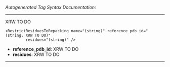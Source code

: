_Autogenerated Tag Syntax Documentation:_

---
XRW TO DO

```
<RestrictResiduesToRepacking name="(string)" reference_pdb_id="(string; XRW TO DO)"
         residues="(string)" />
```

-   **reference_pdb_id**: XRW TO DO
-   **residues**: XRW TO DO

---
